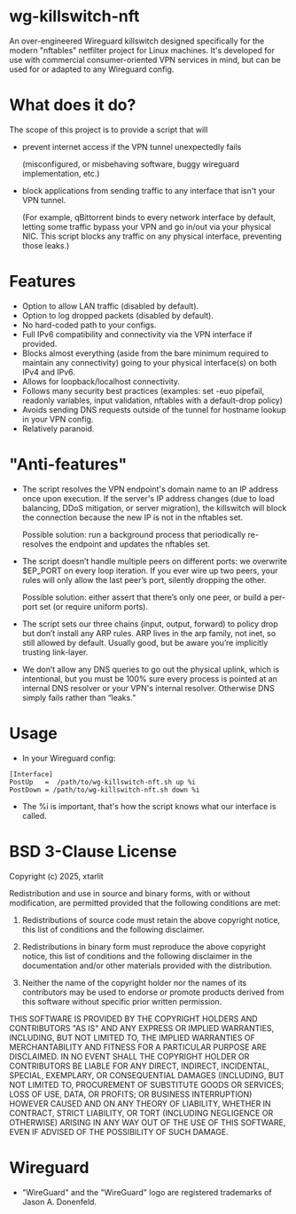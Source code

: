 # wg-killswitch-nft
An over-engineered Wireguard killswitch designed specifically for the modern "nftables" netfilter project for Linux machines. It's developed for use with commercial consumer-oriented VPN services in mind, but can be used for or adapted to any Wireguard config. 

# What does it do? 
The scope of this project is to provide a script that will
- prevent internet access if the VPN tunnel unexpectedly fails

    (misconfigured, or misbehaving software, buggy wireguard implementation, etc.)
- block applications from sending traffic to any interface that isn't your VPN tunnel.
  
    (For example, qBittorrent binds to every network interface by default, letting some traffic bypass your VPN and go in/out via your physical NIC. This script blocks any traffic on any physical interface, preventing those leaks.) 

# Features
 - Option to allow LAN traffic (disabled by default).
 - Option to log dropped packets (disabled by default).
 - No hard-coded path to your configs.
 - Full IPv6 compatibility and connectivity via the VPN interface if provided.
 - Blocks almost everything (aside from the bare minimum required to maintain any connectivity) going to your physical interface(s) on both IPv4 and IPv6.
 - Allows for loopback/localhost connectivity. 
 - Follows many security best practices (examples: set -euo pipefail, readonly variables, input validation, nftables with a default-drop policy) 
 - Avoids sending DNS requests outside of the tunnel for hostname lookup in your VPN config.
 - Relatively paranoid.

# "Anti-features"
 - The script resolves the VPN endpoint's domain name to an IP address once upon execution. If the server's IP address changes (due to load balancing, DDoS mitigation, or server migration), the killswitch will block the connection because the new IP is not in the nftables set.
   
    Possible solution: run a background process that periodically re-resolves the endpoint and updates the nftables set.
 - The script doesn’t handle multiple peers on different ports: we overwrite $EP_PORT on every loop iteration. If you ever wire up two peers, your rules will only allow the last peer’s port, silently dropping the other.
   
    Possible solution: either assert that there’s only one peer, or build a per-port set (or require uniform ports).
 - The script sets our three chains (input, output, forward) to policy drop but don’t install any ARP rules. ARP lives in the arp family, not inet, so still allowed by default. Usually good, but be aware you’re implicitly trusting link-layer.
 - We don’t allow any DNS queries to go out the physical uplink, which is intentional, but you must be 100% sure every process is pointed at an internal DNS resolver or your VPN's internal resolver. Otherwise DNS simply fails rather than “leaks.”

# Usage
 - In your Wireguard config: 
```
[Interface]
PostUp   =  /path/to/wg-killswitch-nft.sh up %i
PostDown = /path/to/wg-killswitch-nft.sh down %i
```
- The %i is important, that's how the script knows what our interface is called.

# BSD 3-Clause License

Copyright (c) 2025, xtarlit

Redistribution and use in source and binary forms, with or without
modification, are permitted provided that the following conditions are met:

1. Redistributions of source code must retain the above copyright notice, this
   list of conditions and the following disclaimer.

2. Redistributions in binary form must reproduce the above copyright notice,
   this list of conditions and the following disclaimer in the documentation
   and/or other materials provided with the distribution.

3. Neither the name of the copyright holder nor the names of its
   contributors may be used to endorse or promote products derived from
   this software without specific prior written permission.

THIS SOFTWARE IS PROVIDED BY THE COPYRIGHT HOLDERS AND CONTRIBUTORS "AS IS"
AND ANY EXPRESS OR IMPLIED WARRANTIES, INCLUDING, BUT NOT LIMITED TO, THE
IMPLIED WARRANTIES OF MERCHANTABILITY AND FITNESS FOR A PARTICULAR PURPOSE ARE
DISCLAIMED. IN NO EVENT SHALL THE COPYRIGHT HOLDER OR CONTRIBUTORS BE LIABLE
FOR ANY DIRECT, INDIRECT, INCIDENTAL, SPECIAL, EXEMPLARY, OR CONSEQUENTIAL
DAMAGES (INCLUDING, BUT NOT LIMITED TO, PROCUREMENT OF SUBSTITUTE GOODS OR
SERVICES; LOSS OF USE, DATA, OR PROFITS; OR BUSINESS INTERRUPTION) HOWEVER
CAUSED AND ON ANY THEORY OF LIABILITY, WHETHER IN CONTRACT, STRICT LIABILITY,
OR TORT (INCLUDING NEGLIGENCE OR OTHERWISE) ARISING IN ANY WAY OUT OF THE USE
OF THIS SOFTWARE, EVEN IF ADVISED OF THE POSSIBILITY OF SUCH DAMAGE.

# Wireguard
- "WireGuard" and the "WireGuard" logo are registered trademarks of Jason A. Donenfeld.
